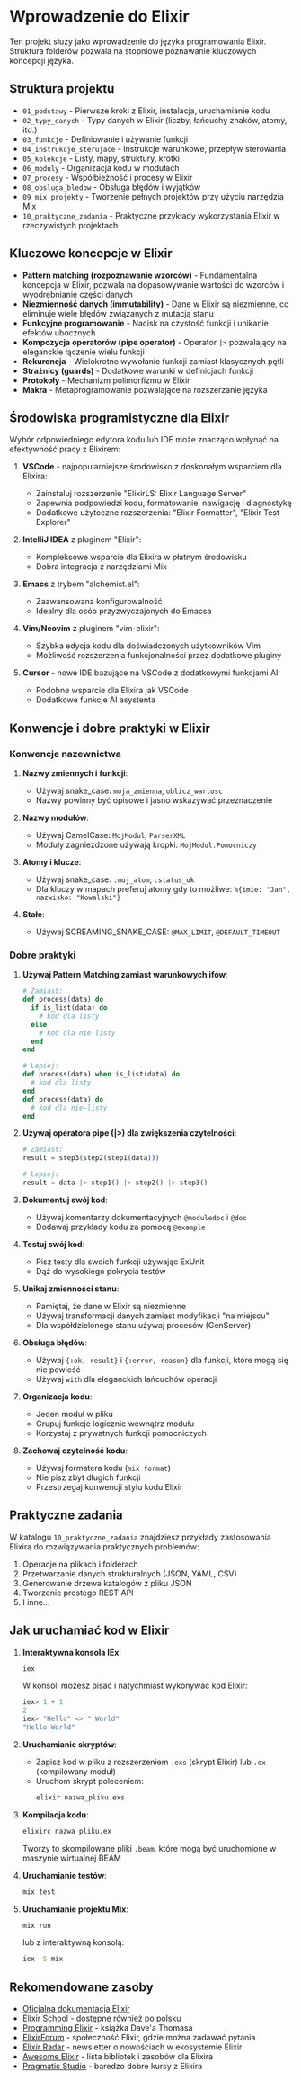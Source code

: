 # Wprowadzenie do Elixir

Ten projekt służy jako wprowadzenie do języka programowania Elixir. Struktura folderów pozwala na stopniowe poznawanie kluczowych koncepcji języka.

## Struktura projektu

- `01_podstawy` - Pierwsze kroki z Elixir, instalacja, uruchamianie kodu
- `02_typy_danych` - Typy danych w Elixir (liczby, łańcuchy znaków, atomy, itd.)
- `03_funkcje` - Definiowanie i używanie funkcji
- `04_instrukcje_sterujace` - Instrukcje warunkowe, przepływ sterowania
- `05_kolekcje` - Listy, mapy, struktury, krotki
- `06_moduly` - Organizacja kodu w modułach
- `07_procesy` - Współbieżność i procesy w Elixir
- `08_obsluga_bledow` - Obsługa błędów i wyjątków
- `09_mix_projekty` - Tworzenie pełnych projektów przy użyciu narzędzia Mix
- `10_praktyczne_zadania` - Praktyczne przykłady wykorzystania Elixir w rzeczywistych projektach

## Kluczowe koncepcje w Elixir

- **Pattern matching (rozpoznawanie wzorców)** - Fundamentalna koncepcja w Elixir, pozwala na dopasowywanie wartości do wzorców i wyodrębnianie części danych
- **Niezmienność danych (immutability)** - Dane w Elixir są niezmienne, co eliminuje wiele błędów związanych z mutacją stanu
- **Funkcyjne programowanie** - Nacisk na czystość funkcji i unikanie efektów ubocznych
- **Kompozycja operatorów (pipe operator)** - Operator `|>` pozwalający na eleganckie łączenie wielu funkcji
- **Rekurencja** - Wielokrotne wywołanie funkcji zamiast klasycznych pętli
- **Strażnicy (guards)** - Dodatkowe warunki w definicjach funkcji
- **Protokoły** - Mechanizm polimorfizmu w Elixir
- **Makra** - Metaprogramowanie pozwalające na rozszerzanie języka

## Środowiska programistyczne dla Elixir

Wybór odpowiedniego edytora kodu lub IDE może znacząco wpłynąć na efektywność pracy z Elixirem:

1. **VSCode** - najpopularniejsze środowisko z doskonałym wsparciem dla Elixira:
   - Zainstaluj rozszerzenie "ElixirLS: Elixir Language Server"
   - Zapewnia podpowiedzi kodu, formatowanie, nawigację i diagnostykę
   - Dodatkowe użyteczne rozszerzenia: "Elixir Formatter", "Elixir Test Explorer"

2. **IntelliJ IDEA** z pluginem "Elixir":
   - Kompleksowe wsparcie dla Elixira w płatnym środowisku
   - Dobra integracja z narzędziami Mix

3. **Emacs** z trybem "alchemist.el":
   - Zaawansowana konfigurowalność
   - Idealny dla osób przyzwyczajonych do Emacsa

4. **Vim/Neovim** z pluginem "vim-elixir":
   - Szybka edycja kodu dla doświadczonych użytkowników Vim
   - Możliwość rozszerzenia funkcjonalności przez dodatkowe pluginy

5. **Cursor** - nowe IDE bazujące na VSCode z dodatkowymi funkcjami AI:
   - Podobne wsparcie dla Elixira jak VSCode
   - Dodatkowe funkcje AI asystenta

## Konwencje i dobre praktyki w Elixir

### Konwencje nazewnictwa

1. **Nazwy zmiennych i funkcji**:
   - Używaj snake_case: `moja_zmienna`, `oblicz_wartosc`
   - Nazwy powinny być opisowe i jasno wskazywać przeznaczenie

2. **Nazwy modułów**:
   - Używaj CamelCase: `MojModul`, `ParserXML`
   - Moduły zagnieżdżone używają kropki: `MojModul.Pomocniczy`

3. **Atomy i klucze**:
   - Używaj snake_case: `:moj_atom`, `:status_ok`
   - Dla kluczy w mapach preferuj atomy gdy to możliwe: `%{imie: "Jan", nazwisko: "Kowalski"}`

4. **Stałe**:
   - Używaj SCREAMING_SNAKE_CASE: `@MAX_LIMIT`, `@DEFAULT_TIMEOUT`

### Dobre praktyki

1. **Używaj Pattern Matching zamiast warunkowych ifów**:
   ```elixir
   # Zamiast:
   def process(data) do
     if is_list(data) do
       # kod dla listy
     else
       # kod dla nie-listy
     end
   end

   # Lepiej:
   def process(data) when is_list(data) do
     # kod dla listy
   end
   def process(data) do
     # kod dla nie-listy
   end
   ```

2. **Używaj operatora pipe (|>) dla zwiększenia czytelności**:
   ```elixir
   # Zamiast:
   result = step3(step2(step1(data)))

   # Lepiej:
   result = data |> step1() |> step2() |> step3()
   ```

3. **Dokumentuj swój kod**:
   - Używaj komentarzy dokumentacyjnych `@moduledoc` i `@doc`
   - Dodawaj przykłady kodu za pomocą `@example`

4. **Testuj swój kod**:
   - Pisz testy dla swoich funkcji używając ExUnit
   - Dąż do wysokiego pokrycia testów

5. **Unikaj zmienności stanu**:
   - Pamiętaj, że dane w Elixir są niezmienne
   - Używaj transformacji danych zamiast modyfikacji "na miejscu"
   - Dla współdzielonego stanu używaj procesów (GenServer)

6. **Obsługa błędów**:
   - Używaj `{:ok, result}` i `{:error, reason}` dla funkcji, które mogą się nie powieść
   - Używaj `with` dla eleganckich łańcuchów operacji

7. **Organizacja kodu**:
   - Jeden moduł w pliku
   - Grupuj funkcje logicznie wewnątrz modułu
   - Korzystaj z prywatnych funkcji pomocniczych

8. **Zachowaj czytelność kodu**:
   - Używaj formatera kodu (`mix format`)
   - Nie pisz zbyt długich funkcji
   - Przestrzegaj konwencji stylu kodu Elixir

## Praktyczne zadania

W katalogu `10_praktyczne_zadania` znajdziesz przykłady zastosowania Elixira do rozwiązywania praktycznych problemów:

1. Operacje na plikach i folderach
2. Przetwarzanie danych strukturalnych (JSON, YAML, CSV)
3. Generowanie drzewa katalogów z pliku JSON
4. Tworzenie prostego REST API
5. I inne...

## Jak uruchamiać kod w Elixir

1. **Interaktywna konsola IEx**:
   ```bash
   iex
   ```
   W konsoli możesz pisać i natychmiast wykonywać kod Elixir:
   ```elixir
   iex> 1 + 1
   2
   iex> "Hello" <> " World"
   "Hello World"
   ```

2. **Uruchamianie skryptów**:
   - Zapisz kod w pliku z rozszerzeniem `.exs` (skrypt Elixir) lub `.ex` (kompilowany moduł)
   - Uruchom skrypt poleceniem:
     ```bash
     elixir nazwa_pliku.exs
     ```

3. **Kompilacja kodu**:
   ```bash
   elixirc nazwa_pliku.ex
   ```
   Tworzy to skompilowane pliki `.beam`, które mogą być uruchomione w maszynie wirtualnej BEAM

4. **Uruchamianie testów**:
   ```bash
   mix test
   ```

5. **Uruchamianie projektu Mix**:
   ```bash
   mix run
   ```
   lub z interaktywną konsolą:
   ```bash
   iex -S mix
   ```

## Rekomendowane zasoby

- [Oficjalna dokumentacja Elixir](https://elixir-lang.org/docs.html)
- [Elixir School](https://elixirschool.com/pl/) - dostępne również po polsku
- [Programming Elixir](https://pragprog.com/titles/elixir16/programming-elixir-1-6/) - książka Dave'a Thomasa
- [ElixirForum](https://elixirforum.com/) - społeczność Elixir, gdzie można zadawać pytania
- [Elixir Radar](https://elixir-radar.com/) - newsletter o nowościach w ekosystemie Elixir
- [Awesome Elixir](https://github.com/h4cc/awesome-elixir) - lista bibliotek i zasobów dla Elixira
- [Pragmatic Studio](https://pragmaticstudio.com/elixir) - baredzo dobre kursy z Elixira